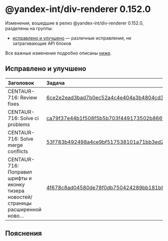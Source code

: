 # @yandex-int/div-renderer 0.152.0

<!-- ЧЕЛОВЕЧЕСКОЕ ВСТУПЛЕНИЕ -->

Изменения, вошедшие в релиз @yandex-int/div-renderer 0.152.0, разделены на группы:

* [исправлено и улучшено](#Исправлено-и-улучшено) — различные исправления, не затрагивающие API блоков

Все важные изменения подробно описаны [ниже](#Пояснения).

## Исправлено и улучшено

| Заголовок                                                                        | Задача                                     | PR  |
| :------------------------------------------------------------------------------- | :----------------------------------------- | :-- |
| CENTAUR-716: Review fixes                                                        | [6ce2e2ead3bad7b0ec52a4c4e404a3b4804cd3e9] | N/A |
| CENTAUR-716: Solve ci problems                                                   | [ca79f37e44b1f508f5b5b703f449173502b866fb] | N/A |
| CENTAUR-716: Solve merge conflicts                                               | [53f783b492498a4ce9bf517538101a71bb3ed258] | N/A |
| CENTAUR-716: Поправил шрифты и иконку тизера новостей/страницы расширенной ново… | [4f678c8ad04580de78f0db750424289bb181b8d9] | N/A |

## Пояснения

[6ce2e2ead3bad7b0ec52a4c4e404a3b4804cd3e9]: https://a.yandex-team.ru/arc_vcs/commit/6ce2e2ead3bad7b0ec52a4c4e404a3b4804cd3e9
[ca79f37e44b1f508f5b5b703f449173502b866fb]: https://a.yandex-team.ru/arc_vcs/commit/ca79f37e44b1f508f5b5b703f449173502b866fb
[53f783b492498a4ce9bf517538101a71bb3ed258]: https://a.yandex-team.ru/arc_vcs/commit/53f783b492498a4ce9bf517538101a71bb3ed258
[4f678c8ad04580de78f0db750424289bb181b8d9]: https://a.yandex-team.ru/arc_vcs/commit/4f678c8ad04580de78f0db750424289bb181b8d9
